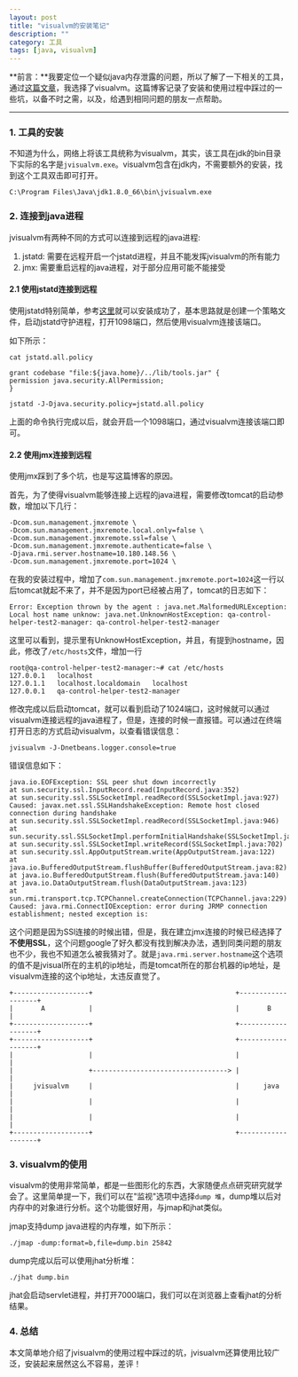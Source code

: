 ```yaml
---
layout: post
title: "visualvm的安装笔记"
description: ""
category: 工具
tags: [java, visualvm]
---
```


**前言：**我要定位一个疑似java内存泄露的问题，所以了解了一下相关的工具，通过[这篇文章][1]，我选择了visualvm。这篇博客记录了安装和使用过程中踩过的一些坑，以备不时之需，以及，给遇到相同问题的朋友一点帮助。

------------

### 1. 工具的安装

不知道为什么，网络上将该工具统称为visualvm，其实，该工具在jdk的bin目录下实际的名字是`jvisualvm.exe`。visualvm包含在jdk内，不需要额外的安装，找到这个工具双击即可打开。

    C:\Program Files\Java\jdk1.8.0_66\bin\jvisualvm.exe

### 2. 连接到java进程

jvisualvm有两种不同的方式可以连接到远程的java进程:

1. jstatd: 需要在远程开启一个jstatd进程，并且不能发挥jvisualvm的所有能力
1. jmx: 需要重启远程的java进程，对于部分应用可能不能接受

#### 2.1 使用jstatd连接到远程

使用jstatd特别简单，参考[这里][2]就可以安装成功了，基本思路就是创建一个策略文件，启动jstatd守护进程，打开1098端口，然后使用visualvm连接该端口。

如下所示：

    cat jstatd.all.policy

    grant codebase "file:${java.home}/../lib/tools.jar" {
    permission java.security.AllPermission;
    }

    jstatd -J-Djava.security.policy=jstatd.all.policy

上面的命令执行完成以后，就会开启一个1098端口，通过visualvm连接该端口即可。

#### 2.2 使用jmx连接到远程

使用jmx踩到了多个坑，也是写这篇博客的原因。

首先，为了使得visualvm能够连接上远程的java进程，需要修改tomcat的启动参数，增加以下几行：

    -Dcom.sun.management.jmxremote \
    -Dcom.sun.management.jmxremote.local.only=false \
    -Dcom.sun.management.jmxremote.ssl=false \
    -Dcom.sun.management.jmxremote.authenticate=false \
    -Djava.rmi.server.hostname=10.180.148.56 \
    -Dcom.sun.management.jmxremote.port=1024 \

在我的安装过程中，增加了`com.sun.management.jmxremote.port=1024`这一行以后tomcat就起不来了，并不是因为port已经被占用了，tomcat的日志如下：

    Error: Exception thrown by the agent : java.net.MalformedURLException: Local host name unknow: java.net.UnknownHostException: qa-control-helper-test2-manager: qa-control-helper-test2-manager

这里可以看到，提示里有UnknowHostException，并且，有提到hostname，因此，修改了`/etc/hosts`文件，增加一行

    root@qa-control-helper-test2-manager:~# cat /etc/hosts
    127.0.0.1   localhost
    127.0.1.1   localhost.localdomain   localhost
    127.0.0.1   qa-control-helper-test2-manager

修改完成以后启动tomcat，就可以看到启动了1024端口，这时候就可以通过visualvm连接远程的java进程了，但是，连接的时候一直报错。可以通过在终端打开日志的方式启动visualvm，以查看错误信息：

    jvisualvm -J-Dnetbeans.logger.console=true

错误信息如下：

    java.io.EOFException: SSL peer shut down incorrectly
    at sun.security.ssl.InputRecord.read(InputRecord.java:352)
    at sun.security.ssl.SSLSocketImpl.readRecord(SSLSocketImpl.java:927)
    Caused: javax.net.ssl.SSLHandshakeException: Remote host closed connection during handshake
    at sun.security.ssl.SSLSocketImpl.readRecord(SSLSocketImpl.java:946)
    at sun.security.ssl.SSLSocketImpl.performInitialHandshake(SSLSocketImpl.java:1328)
    at sun.security.ssl.SSLSocketImpl.writeRecord(SSLSocketImpl.java:702)
    at sun.security.ssl.AppOutputStream.write(AppOutputStream.java:122)
    at java.io.BufferedOutputStream.flushBuffer(BufferedOutputStream.java:82)
    at java.io.BufferedOutputStream.flush(BufferedOutputStream.java:140)
    at java.io.DataOutputStream.flush(DataOutputStream.java:123)
    at sun.rmi.transport.tcp.TCPChannel.createConnection(TCPChannel.java:229)
    Caused: java.rmi.ConnectIOException: error during JRMP connection establishment; nested exception is:

这个问题是因为SSl连接的时候出错，但是，我在建立jmx连接的时候已经选择了**不使用SSL**，这个问题google了好久都没有找到解决办法，遇到同类问题的朋友也不少，我也不知道怎么被我猜对了。就是`java.rmi.server.hostname`这个选项的值不是jvisual所在的主机的ip地址，而是tomcat所在的那台机器的ip地址，是visualvm连接的这个ip地址，太违反直觉了。

    +-------------------+                                    +-------------------+
    |       A           |                                    |       B           |
    +-------------------+                                    +-------------------+
    +-------------------+                                    +-------------------+
    |                   |                                    |                   |
    |                   +----------------------------------> |                   |
    |     jvisualvm     |                                    |      java         |
    |                   |                                    |                   |
    |                   |                                    |                   |
    +-------------------+                                    +-------------------+

### 3. visualvm的使用

visualvm的使用非常简单，都是一些图形化的东西，大家随便点点研究研究就学会了。这里简单提一下，我们可以在"监视"选项中选择`dump 堆`，dump堆以后对内存中的对象进行分析。这个功能很好用，与jmap和jhat类似。

jmap支持dump java进程的内存堆，如下所示：

    ./jmap -dump:format=b,file=dump.bin 25842

dump完成以后可以使用jhat分析堆：

    ./jhat dump.bin

jhat会启动servlet进程，并打开7000端口，我们可以在浏览器上查看jhat的分析结果。

### 4. 总结

本文简单地介绍了jvisualvm的使用过程中踩过的坑，jvisualvm还算使用比较广泛，安装起来居然这么不容易，差评！

[1]: http://www.cnblogs.com/amosli/p/3901794.html
[2]: https://theholyjava.wordpress.com/2012/09/21/visualvm-monitoring-remote-jvm-over-ssh-jmx-or-not/
